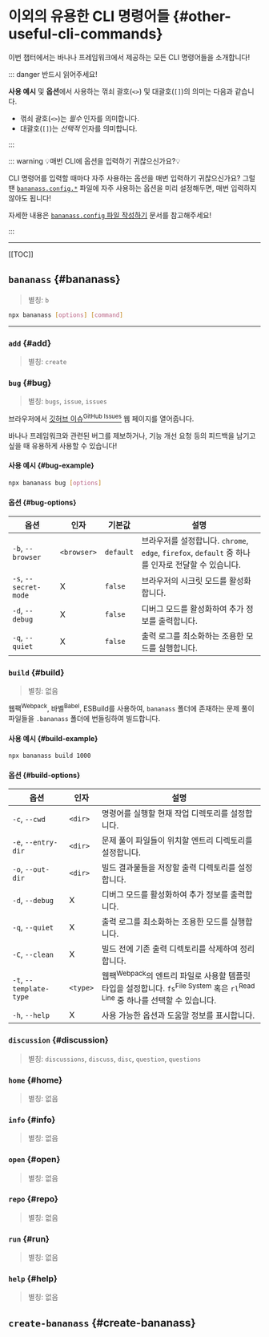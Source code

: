 # 이외의 유용한 CLI 명령어들 {#other-useful-cli-commands}

이번 챕터에서는 바나나 프레임워크에서 제공하는 모든 CLI 명령어들을 소개합니다!

::: danger 반드시 읽어주세요!

**사용 예시** 및 **옵션**에서 사용하는 꺾쇠 괄호(`<>`) 및 대괄호(`[]`)의 의미는 다음과 같습니다.

- 꺾쇠 괄호(`<>`)는 *필수* 인자를 의미합니다.
- 대괄호(`[]`)는 *선택적* 인자를 의미합니다.

:::

::: warning :bulb:매번 CLI에 옵션을 입력하기 귀찮으신가요?:bulb:

CLI 명령어를 입력할 때마다 자주 사용하는 옵션을 매번 입력하기 귀찮으신가요? 그럴 땐 [`bananass.config.*`](writing-bananass-config-file) 파일에 자주 사용하는 옵션을 미리 설정해두면, 매번 입력하지 않아도 됩니다!

자세한 내용은 [`bananass.config` 파일 작성하기](writing-bananass-config-file) 문서를 참고해주세요!

:::

---

[[TOC]]

## `bananass` {#bananass}

> 별칭: `b`

```sh
npx bananass [options] [command]
```

---

### `add` {#add}

> 별칭: `create`

<!-- @include: @/shared/wip.ko.md -->

### `bug` {#bug}

> 별칭: `bugs`, `issue`, `issues`

브라우저에서 [깃허브 이슈<sup>GitHub Issues</sup>](https://github.com/lumirlumir/npm-bananass/issues) 웹 페이지를 열어줍니다.

바나나 프레임워크와 관련된 버그를 제보하거나, 기능 개선 요청 등의 피드백을 남기고 싶을 때 유용하게 사용할 수 있습니다!

#### 사용 예시 {#bug-example}

```sh
npx bananass bug [options]
```

#### 옵션 {#bug-options}

| 옵션                    | 인자         | 기본값 | 설명                                           |
| ----------------------- | ----------- | ----- | --------------------------------------------- |
| `-b`, `--browser`       | `<browser>` | `default` | 브라우저를 설정합니다. `chrome`, `edge`, `firefox`, `default` 중 하나를 인자로 전달할 수 있습니다. |
| `-s`, `--secret-mode`   | X           | `false` | 브라우저의 시크릿 모드를 활성화합니다.              |
| `-d`, `--debug`         | X           | `false` | 디버그 모드를 활성화하여 추가 정보를 출력합니다.     |
| `-q`, `--quiet`         | X           | `false` | 출력 로그를 최소화하는 조용한 모드를 실행합니다.     |

### `build` {#build}

> 별칭: 없음

웹팩<sup>Webpack</sup>, 바벨<sup>Babel</sup>, ESBuild를 사용하여, `bananass` 폴더에 존재하는 문제 풀이 파일들을 `.bananass` 폴더에 번들링하여 빌드합니다.

#### 사용 예시 {#build-example}

```sh
npx bananass build 1000
```

#### 옵션 {#build-options}

| 옵션                    | 인자      | 설명                                                                                                                                                |
| ----------------------- | -------- | -------------------------------------------------------------------------------------------------------------------------------------------------- |
| `-c`, `--cwd`           | `<dir>`  | 명령어를 실행할 현재 작업 디렉토리를 설정합니다.                                                                                                          |
| `-e`, `--entry-dir`     | `<dir>`  | 문제 풀이 파일들이 위치할 엔트리 디렉토리를 설정합니다.                                                                                                    |
| `-o`, `--out-dir`       | `<dir>`  | 빌드 결과물들을 저장할 출력 디렉토리를 설정합니다.                                                                                                        |
| `-d`, `--debug`         | X        | 디버그 모드를 활성화하여 추가 정보를 출력합니다.                                                                                                          |
| `-q`, `--quiet`         | X        | 출력 로그를 최소화하는 조용한 모드를 실행합니다.                                                                                                          |
| `-C`, `--clean`         | X        | 빌드 전에 기존 출력 디렉토리를 삭제하여 정리합니다.                                                                                                       |
| `-t`, `--template-type` | `<type>` | 웹팩<sup>Webpack</sup>의 엔트리 파일로 사용할 템플릿 타입을 설정합니다. `fs`<sup>File System</sup> 혹은 `rl`<sup>Read Line</sup> 중 하나를 선택할 수 있습니다. |
| `-h`, `--help`          | X        | 사용 가능한 옵션과 도움말 정보를 표시합니다.                                                                                                             |

### `discussion` {#discussion}

> 별칭: `discussions`, `discuss`, `disc`, `question`, `questions`

<!-- @include: @/shared/wip.ko.md -->

### `home` {#home}

> 별칭: 없음

<!-- @include: @/shared/wip.ko.md -->

### `info` {#info}

> 별칭: 없음

<!-- @include: @/shared/wip.ko.md -->

### `open` {#open}

> 별칭: 없음

<!-- @include: @/shared/wip.ko.md -->

### `repo` {#repo}

> 별칭: 없음

<!-- @include: @/shared/wip.ko.md -->

### `run` {#run}

> 별칭: 없음

<!-- @include: @/shared/wip.ko.md -->

### `help` {#help}

> 별칭: 없음

<!-- @include: @/shared/wip.ko.md -->

## `create-bananass` {#create-bananass}

<!-- @include: @/shared/wip.ko.md -->
